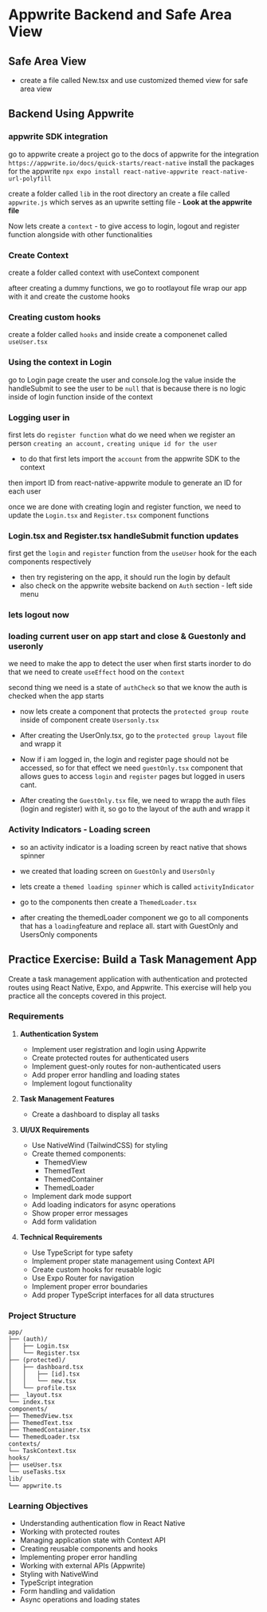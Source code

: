 # Appwrite Backend and Safe Area View

## Safe Area View

-   create a file called New.tsx and use customized themed view for safe area view

## Backend Using Appwrite

### appwrite SDK integration

go to appwrite create a project
go to the docs of appwrite for the integration `https://appwrite.io/docs/quick-starts/react-native`
install the packages for the appwrite
`npx expo install react-native-appwrite react-native-url-polyfill`

create a folder called `lib` in the root directory an create a file called `appwrite.js` which serves as an upwrite setting file - <b>Look at the appwrite file</b>

Now lets create a `context` - to give access to login, logout and register function alongside with other functionalities

### Create Context

create a folder called context with useContext component

afteer creating a dummy functions, we go to rootlayout file wrap our app with it and create the custome hooks

### Creating custom hooks

create a folder called `hooks` and inside create a componenet called `useUser.tsx`

### Using the context in Login

go to Login page create the user and console.log the value inside the handleSubmit to see the user to be `null`
that is because there is no logic inside of login function inside of the context

### Logging user in

first lets do `register function`
what do we need when we register an person
`creating an account,`
`creating unique id for the user`

-   to do that
    first lets import the `account` from the appwrite SDK to the context

then import ID from react-native-appwrite module to generate an ID for each user

once we are done with creating login and register function, we need to update the `Login.tsx` and `Register.tsx` component functions

### Login.tsx and Register.tsx handleSubmit function updates

first get the `login` and `register` function from the `useUser` hook for the each components respectively

-   then try registering on the app, it should run the login by default
-   also check on the appwrite website backend on `Auth` section - left side menu

### lets logout now

### loading current user on app start and close & Guestonly and useronly

we need to make the app to detect the user when first starts
inorder to do that we need to create `useEffect` hood on the `context`

second thing we need is a state of `authCheck` so that we know the auth is checked when the app starts

-   now lets create a component that protects the `protected group route`
    inside of component create `Usersonly.tsx`

-   After creating the UserOnly.tsx, go to the `protected group layout` file and wrapp it

-   Now if i am logged in, the login and register page should not be accessed, so for that effect we need `guestOnly.tsx` component that allows gues to access `login` and `register` pages but logged in users cant.

-   After creating the `GuestOnly.tsx` file, we need to wrapp the auth files (login and register) with it, so go to the layout of the auth and wrapp it

### Activity Indicators - Loading screen

-   so an activity indicator is a loading screen by react native that shows spinner
-   we created that loading screen on `GuestOnly` and `UsersOnly`
-   lets create a `themed loading spinner` which is called `activityIndicator`
-   go to the components then create a `ThemedLoader.tsx`

-   after creating the themedLoader component we go to all components that has a `loading`feature and replace all. start with GuestOnly and UsersOnly components

## Practice Exercise: Build a Task Management App

Create a task management application with authentication and protected routes using React Native, Expo, and Appwrite. This exercise will help you practice all the concepts covered in this project.

### Requirements

1. **Authentication System**

    - Implement user registration and login using Appwrite
    - Create protected routes for authenticated users
    - Implement guest-only routes for non-authenticated users
    - Add proper error handling and loading states
    - Implement logout functionality

2. **Task Management Features**

    - Create a dashboard to display all tasks

3. **UI/UX Requirements**

    - Use NativeWind (TailwindCSS) for styling
    - Create themed components:
        - ThemedView
        - ThemedText
        - ThemedContainer
        - ThemedLoader
    - Implement dark mode support
    - Add loading indicators for async operations
    - Show proper error messages
    - Add form validation

4. **Technical Requirements**
    - Use TypeScript for type safety
    - Implement proper state management using Context API
    - Create custom hooks for reusable logic
    - Use Expo Router for navigation
    - Implement proper error boundaries
    - Add proper TypeScript interfaces for all data structures

### Project Structure

```
app/
├── (auth)/
│   ├── Login.tsx
│   └── Register.tsx
├── (protected)/
│   ├── dashboard.tsx
│   │   ├── [id].tsx
│   │   └── new.tsx
│   └── profile.tsx
├── _layout.tsx
└── index.tsx
components/
├── ThemedView.tsx
├── ThemedText.tsx
├── ThemedContainer.tsx
└── ThemedLoader.tsx
contexts/
└── TaskContext.tsx
hooks/
├── useUser.tsx
└── useTasks.tsx
lib/
└── appwrite.ts
```

### Learning Objectives

-   Understanding authentication flow in React Native
-   Working with protected routes
-   Managing application state with Context API
-   Creating reusable components and hooks
-   Implementing proper error handling
-   Working with external APIs (Appwrite)
-   Styling with NativeWind
-   TypeScript integration
-   Form handling and validation
-   Async operations and loading states
